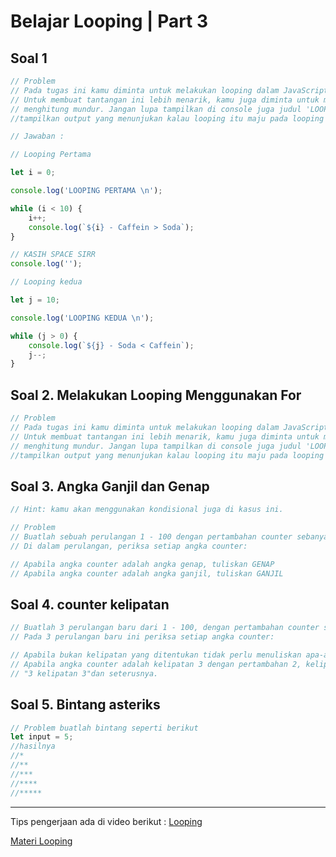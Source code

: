 # Belajar Looping | Part 3

## Soal 1

```js
// Problem
// Pada tugas ini kamu diminta untuk melakukan looping dalam JavaScript dengan menggunakan syntax while.
// Untuk membuat tantangan ini lebih menarik, kamu juga diminta untuk membuat suatu looping yang menghitung maju dan
// menghitung mundur. Jangan lupa tampilkan di console juga judul 'LOOPING PERTAMA' dan 'LOOPING KEDUA'.
//tampilkan output yang menunjukan kalau looping itu maju pada looping pertama dan mundur pada looping kedua

// Jawaban :

// Looping Pertama

let i = 0;

console.log('LOOPING PERTAMA \n');

while (i < 10) {
	i++;
	console.log(`${i} - Caffein > Soda`);
}

// KASIH SPACE SIRR
console.log('');

// Looping kedua

let j = 10;

console.log('LOOPING KEDUA \n');

while (j > 0) {
	console.log(`${j} - Soda < Caffein`);
	j--;
}
```

## Soal 2. Melakukan Looping Menggunakan For

```js
// Problem
// Pada tugas ini kamu diminta untuk melakukan looping dalam JavaScript dengan menggunakan syntax for.
// Untuk membuat tantangan ini lebih menarik, kamu juga diminta untuk membuat suatu looping yang menghitung maju dan
// menghitung mundur. Jangan lupa tampilkan di console juga judul 'LOOPING PERTAMA' dan 'LOOPING KEDUA'.
//tampilkan output yang menunjukan kalau looping itu maju pada looping pertama dan mundur pada looping kedua
```

## Soal 3. Angka Ganjil dan Genap

```js
// Hint: kamu akan menggunakan kondisional juga di kasus ini.

// Problem
// Buatlah sebuah perulangan 1 - 100 dengan pertambahan counter sebanyak 1
// Di dalam perulangan, periksa setiap angka counter:

// Apabila angka counter adalah angka genap, tuliskan GENAP
// Apabila angka counter adalah angka ganjil, tuliskan GANJIL
```

## Soal 4. counter kelipatan

```js
// Buatlah 3 perulangan baru dari 1 - 100, dengan pertambahan counter sebesar 2, 5, dan 9.
// Pada 3 perulangan baru ini periksa setiap angka counter:

// Apabila bukan kelipatan yang ditentukan tidak perlu menuliskan apa-apa
// Apabila angka counter adalah kelipatan 3 dengan pertambahan 2, kelipatan 6 dengan pertambahan 5, dan kelipatan 10 dengan pertambahan 9, tuliskan:
// "3 kelipatan 3"dan seterusnya.
```

## Soal 5. Bintang asteriks

```js
// Problem buatlah bintang seperti berikut
let input = 5;
//hasilnya
//*
//**
//***
//****
//*****
```

---

Tips pengerjaan ada di video berikut :
[Looping](https://youtu.be/kyobpgoqx2c)

[Materi Looping](../../study-materials/part5.md)
